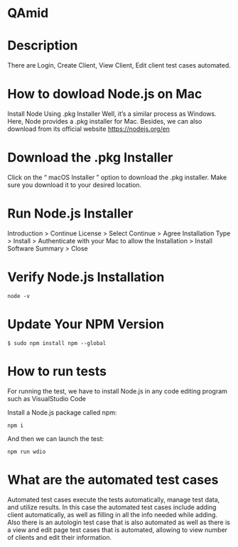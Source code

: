 # QAmid

# Description
There are Login, Create Client, View Client, Edit client test cases automated.

# How to dowload Node.js on Mac
Install Node Using .pkg Installer
Well, it’s a similar process as Windows. Here, Node provides a .pkg installer for Mac. Besides, we can also download from its official website https://nodejs.org/en

# Download the .pkg Installer
Click on the “ macOS Installer ” option to download the .pkg installer. Make sure you download it to your desired location.

# Run Node.js Installer
Introduction > Continue License > Select Continue > Agree Installation Type > Install > Authenticate with your Mac to allow the Installation > Install Software Summary > Close

# Verify Node.js Installation
`node -v `

# Update Your NPM Version

`$ sudo npm install npm --global`

# How to run tests
For running the test, we have to install Node.js in any code editing program such as VisualStudio Code

Install a Node.js package called npm:  

`npm i`

And then we can launch the test:

`npm run wdio`

# What are the automated test cases

Automated test cases execute the tests automatically, manage test data, and utilize results. In this case the automated test cases include adding client automatically, as well as filling in all the info needed while adding. Also there is an autologin test case that is also automated as well as there is a view and edit page test cases that is automated, allowing to view number of clients and edit their information.
